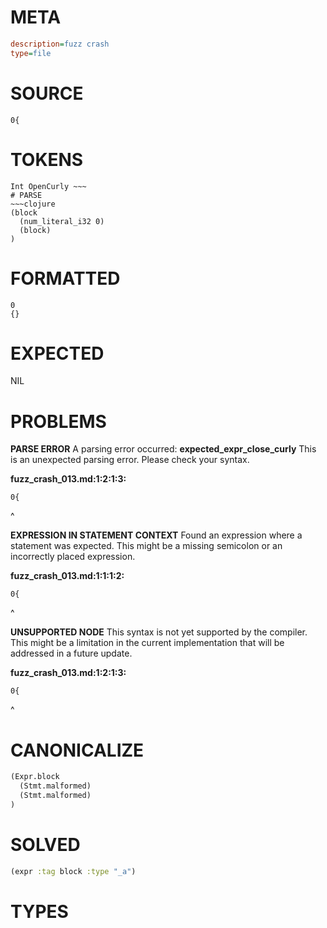# META
~~~ini
description=fuzz crash
type=file
~~~
# SOURCE
~~~roc
0{
~~~
# TOKENS
~~~text
Int OpenCurly ~~~
# PARSE
~~~clojure
(block
  (num_literal_i32 0)
  (block)
)
~~~
# FORMATTED
~~~roc
0
{}
~~~
# EXPECTED
NIL
# PROBLEMS
**PARSE ERROR**
A parsing error occurred: **expected_expr_close_curly**
This is an unexpected parsing error. Please check your syntax.

**fuzz_crash_013.md:1:2:1:3:**
```roc
0{
```
 ^


**EXPRESSION IN STATEMENT CONTEXT**
Found an expression where a statement was expected.
This might be a missing semicolon or an incorrectly placed expression.

**fuzz_crash_013.md:1:1:1:2:**
```roc
0{
```
^


**UNSUPPORTED NODE**
This syntax is not yet supported by the compiler.
This might be a limitation in the current implementation that will be addressed in a future update.

**fuzz_crash_013.md:1:2:1:3:**
```roc
0{
```
 ^


# CANONICALIZE
~~~clojure
(Expr.block
  (Stmt.malformed)
  (Stmt.malformed)
)
~~~
# SOLVED
~~~clojure
(expr :tag block :type "_a")
~~~
# TYPES
~~~roc
~~~
